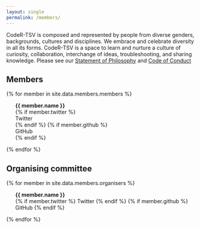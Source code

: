 ```yaml
---
layout: single
permalink: /members/
---
```


CodeR-TSV is composed and represented by people from diverse genders, backgrounds, cultures and disciplines. We embrace and celebrate diversity in all its forms. CodeR-TSV is a space to learn and nurture a culture of curiosity, collaboration, interchange of ideas, troubleshooting, and sharing knowledge. Please see our [Statement of Philosophy](https://github.com/codertsv/GroupPolicies/blob/master/code-of-conduct.md) and [Code of Conduct](https://github.com/codertsv/GroupPolicies/blob/master/code-of-conduct.md)

## Members


{% for member in site.data.members.members %}
<ul class="social-icons" style="list-style: none;">
    <li>
        <b>{{ member.name }}</b>
    </li>
    {% if member.twitter %}
    <li>
    <a style="text-decoration:none" href="https://twitter.com/{{ member.twitter }}" rel="nofollow noopener noreferrer">
        <i class="fab fa-fw fa-twitter-square" aria-hidden="true"></i><span class="label">Twitter</span>
    </a>
    </li>
    {% endif %}
    {% if member.github %}
    <li>
    <a style="text-decoration:none" href="https://github.com/{{ member.github }}" rel="nofollow noopener noreferrer">
        <i class="fab fa-fw fa-github" aria-hidden="true"></i>
        <span class="label">GitHub</span>
    </a>
    </li>
    {% endif %}
</ul>
{% endfor %}

  
## Organising committee


{% for member in site.data.members.organisers %}
<ul class="social-icons" style="list-style: none;">
    <li>
        <b>{{ member.name }}</b>
    </li>
    {% if member.twitter %}
    <a style="text-decoration:none" href="https://twitter.com/{{ member.twitter }}" rel="nofollow noopener noreferrer">
        <i class="fab fa-fw fa-twitter-square" aria-hidden="true"></i><span class="label">Twitter</span>
    </a>
    {% endif %}
    {% if member.github %}
    <a style="text-decoration:none" href="https://github.com/{{ member.github }}" rel="nofollow noopener noreferrer">
        <i class="fab fa-fw fa-github" aria-hidden="true"></i>
        <span class="label">GitHub</span>
    </a>
    {% endif %}
</ul>
{% endfor %}

